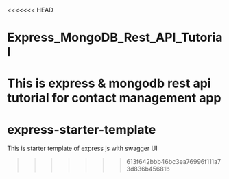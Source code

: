 <<<<<<< HEAD
# Express_MongoDB_Rest_API_Tutorial
This is express &amp; mongodb rest api tutorial for contact management app
=======
# express-starter-template
This is starter template of express js with swagger UI
>>>>>>> 613f642bbb46bc3ea76996f111a73d836b45681b
